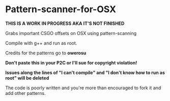 # Pattern-scanner-for-OSX

**THIS IS A WORK IN PROGRESS AKA IT'S NOT FINISHED**

Grabs important CSGO offsets on OSX using pattern-scanning

Compile with g++ and run as root.

Credits for the patterns go to **owerosu**

**Don't paste this in your P2C or I'll sue for copyright violation!**

**Issues along the lines of  "I can't compile" and "I don't know how to run as root" will be deleted**

The code is poorly written and you're more than encouraged to fork it and add other patterns.
